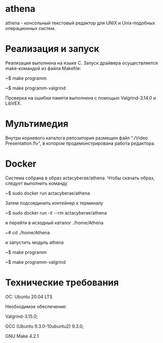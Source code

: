 # athena

athena - консольный текстовый редактор для UNIX и Unix-подобных операционных систем.

# Реализация и запуск

Реализация выполнена на языке C. Запуск драйвера осуществляется make-командой из файла Makefile:

~$ make programm

~$ make programm-valgrind

Проверка на ошибки памяти выполнена с помощью Valgrind-3.14.0 и LibVEX.

# Мультимедия

Внутри корневого каталога репозитория размещен файл "./Video Presentation.flv", в котором продемонстрирована работа редактора.

# Docker

Система собрана в образ actacyberae/athena. Чтобы скачать образ, следует выполнить команду

~$ sudo docker run actacyberae/athena

Затем подсоединить контейнер к терминалу

~$ sudo docker run -it --rm actacyberae/athena

и перейти в исходный каталог ./home/Athena

~# cd ./home/Athena

и запустить модуль athena

~$ make programm

~$ make programm-valgrind

# Технические требования

ОС: Ubuntu 20.04 LTS

Необходимое обеспечение:

Valgrind-3.15.0;

GCC (Ubuntu 9.3.0-10ubuntu2) 9.3.0;

GNU Make 4.2.1
